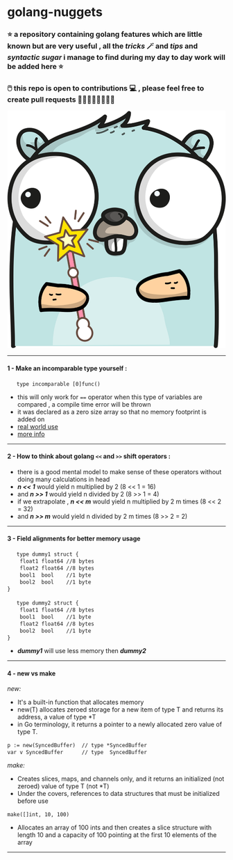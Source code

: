 # golang-nuggets
### ⭐  a repository containing golang features which are little known but are very useful , all the ***tricks*** 🪄 and ***tips*** and ***syntactic sugar*** i manage to find during my day to day work will be added here ⭐
### 🖱️ this repo is open to contributions 💻 , please feel free to create pull requests 🙏🏻🙏🏻🙏🏻🙏🏻


![alt text](https://github.com/danish-mehmood/golang-nuggets/blob/main/gopher.png)




***
#### 1 - Make an incomparable type yourself :
```golang
   type incomparable [0]func()
```
- this will only work for `==` operator when this type of variables are compared , a compile time error will be thrown
- it was declared as a zero size array so that no memory footprint is added on 
- [real world use ](https://github.com/golang/go/blob/master/src/net/http/http.go#L22)
- [more info](https://stackoverflow.com/questions/71031243/how-does-type-donotcompare-0func-prevent-comparability-in-golang)



***
#### 2 - How to think about golang `<<` and `>>` shift operators :
- there is a good mental model to make sense of these operators without doing many calculations in head
- ***n << 1*** would yield n multiplied by 2 (8 << 1 = 16)
- and ***n >> 1*** would yield n divided by 2 (8 >> 1 = 4)
- if we extrapolate , ***n << m*** would yield n multiplied by  2 m times (8 << 2 = 32)
- and ***n >> m*** would yield n divided by 2 m times (8 >> 2 = 2)


***
#### 3 - Field alignments for better memory usage 
```golang
   type dummy1 struct {
	float1 float64 //8 bytes
	float2 float64 //8 bytes
	bool1  bool    //1 byte
	bool2  bool    //1 byte
}

   type dummy2 struct {
	float1 float64 //8 bytes
	bool1  bool    //1 byte
	float2 float64 //8 bytes
	bool2  bool    //1 byte
}
```
- ***dummy1*** will use less memory then ***dummy2***


***
#### 4 - new vs make

*new:*

- It's a built-in function that allocates memory
- new(T) allocates zeroed storage for a new item of type T and returns its address, a value of type *T
- in Go terminology, it returns a pointer to a newly allocated zero value of type T.
```golang
p := new(SyncedBuffer)  // type *SyncedBuffer
var v SyncedBuffer      // type  SyncedBuffer
```
*make:*

- Creates slices, maps, and channels only, and it returns an initialized (not zeroed) value of type T (not *T)
- Under the covers, references to data structures that must be initialized before use
```golang
make([]int, 10, 100)
```
- Allocates an array of 100 ints and then creates a slice structure with length 10 and a capacity of 100 pointing at the first 10 elements of the array



***

























